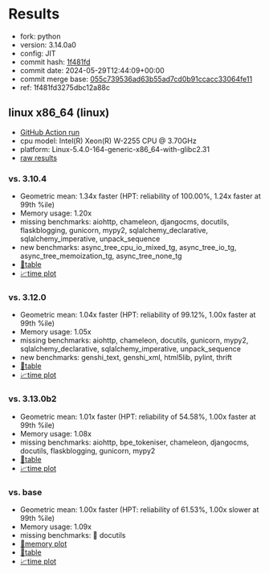 # Results

- fork: python
- version: 3.14.0a0
- config: JIT
- commit hash: [1f481fd](https://github.com/python/cpython/commit/1f481fd)
- commit date: 2024-05-29T12:44:09+00:00
- commit merge base: [055c739536ad63b55ad7cd0b91ccacc33064fe11](https://github.com/python/cpython/commit/055c739536ad63b55ad7cd0b91ccacc33064fe11)
- ref: 1f481fd3275dbc12a88c

## linux x86_64 (linux)

- [GitHub Action run](https://github.com/faster-cpython/benchmarking/actions/runs/9404548675)
- cpu model: Intel(R) Xeon(R) W-2255 CPU @ 3.70GHz
- platform: Linux-5.4.0-164-generic-x86_64-with-glibc2.31
- [raw results](bm-20240529-linux-x86_64-python-1f481fd3275dbc12a88c-3.14.0a0-1f481fd.json)

### vs. 3.10.4

- Geometric mean: 1.34x faster (HPT: reliability of 100.00%, 1.24x faster at 99th %ile)
- Memory usage: 1.20x
- missing benchmarks: aiohttp, chameleon, djangocms, docutils, flaskblogging, gunicorn, mypy2, sqlalchemy_declarative, sqlalchemy_imperative, unpack_sequence
- new benchmarks: async_tree_cpu_io_mixed_tg, async_tree_io_tg, async_tree_memoization_tg, async_tree_none_tg
- [📄table](bm-20240529-linux-x86_64-python-1f481fd3275dbc12a88c-3.14.0a0-1f481fd-vs-3.10.4.md)
- [📈time plot](bm-20240529-linux-x86_64-python-1f481fd3275dbc12a88c-3.14.0a0-1f481fd-vs-3.10.4.svg)

### vs. 3.12.0

- Geometric mean: 1.04x faster (HPT: reliability of 99.12%, 1.00x faster at 99th %ile)
- Memory usage: 1.05x
- missing benchmarks: aiohttp, chameleon, docutils, gunicorn, mypy2, sqlalchemy_declarative, sqlalchemy_imperative, unpack_sequence
- new benchmarks: genshi_text, genshi_xml, html5lib, pylint, thrift
- [📄table](bm-20240529-linux-x86_64-python-1f481fd3275dbc12a88c-3.14.0a0-1f481fd-vs-3.12.0.md)
- [📈time plot](bm-20240529-linux-x86_64-python-1f481fd3275dbc12a88c-3.14.0a0-1f481fd-vs-3.12.0.svg)

### vs. 3.13.0b2

- Geometric mean: 1.01x faster (HPT: reliability of 54.58%, 1.00x faster at 99th %ile)
- Memory usage: 1.08x
- missing benchmarks: aiohttp, bpe_tokeniser, chameleon, djangocms, docutils, flaskblogging, gunicorn, mypy2
- [📄table](bm-20240529-linux-x86_64-python-1f481fd3275dbc12a88c-3.14.0a0-1f481fd-vs-3.13.0b2.md)
- [📈time plot](bm-20240529-linux-x86_64-python-1f481fd3275dbc12a88c-3.14.0a0-1f481fd-vs-3.13.0b2.svg)

### vs. base

- Geometric mean: 1.00x faster (HPT: reliability of 61.53%, 1.00x slower at 99th %ile)
- Memory usage: 1.09x
- missing benchmarks: 🔴 docutils
- [🧠memory plot](bm-20240529-linux-x86_64-python-1f481fd3275dbc12a88c-3.14.0a0-1f481fd-vs-base-mem.svg)
- [📄table](bm-20240529-linux-x86_64-python-1f481fd3275dbc12a88c-3.14.0a0-1f481fd-vs-base.md)
- [📈time plot](bm-20240529-linux-x86_64-python-1f481fd3275dbc12a88c-3.14.0a0-1f481fd-vs-base.svg)

